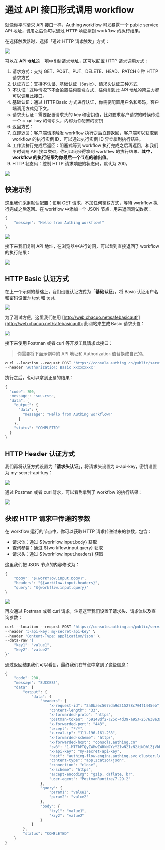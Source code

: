 # 通过 API 接口形式调用 workflow

就像你平时请求 API 接口一样，Authing workflow 可以暴露一个 public service API 地址，调用之后你可以通过 HTTP 响应拿到 workflow 的执行结果。

在选择触发器时，选择「通过 HTTP 请求触发」方式：

![](../static/boxcnX7QGvpPyxdpIW0xGTW9GHc.png)

可以在<strong> </strong><strong>API</strong><strong> 地址</strong>这一项中复制请求地址，还可以配置 HTTP 请求调用方式：

1. 请求方式：支持 GET、POST、PUT、DELETE、HEAD、PATCH 6 种 HTTP 请求方式
2. 认证方式：支持不认证、基础认证（Basic）、请求头认证三种方式
3. 不认证：这种情况下不会设置任何鉴权方式，任何拿到此 API 地址的第三方都可以调用此接口。
4. 基础认证：通过 HTTP Basic 方式进行认证，你需要配置用户名和密码，客户端调用方式见下文。
5. 请求头认证：需要配置请求头的 key 和密钥值，比如要求客户请求的时候传递一个 x-api-key 的请求头，内容为你配置的密钥
6. 返回方式：
7. 立即返回：客户端请求触发 workflow 执行之后立即返回，客户端可以获取到 workflow 的执行实例 ID，可以通过执行实例 ID 异步拿到执行结果。
8. 工作流执行完成后返回：阻塞式等到 workflow 执行完成之后再返回，和我们平时调用 API 接口类似，你可以同步得拿到 workflow 的执行结果。<strong>其中，workflow 的执行结果为你最后一个节点的输出值</strong>。
9. HTTP 状态码：控制 HTTP 请求响应的状态码，默认为 200。

![](../static/boxcnwXDlVzr9UTKpw20W6MMTee.png)

## 快速示例

这里我们采用默认配置：使用 GET 请求、不加任何鉴权方式，等待 workflow 执行完成之后返回。在 workflow 中添加一个 JSON 节点，用来返回测试数据：

```typescript
{
    "message": "Hello from Authing workflow!"
}
```

![](../static/boxcnJyLJKVhVqxvJ3KvJBoe0ij.png)

接下来我们复制 API 地址，在浏览器中进行访问，可以看到直接返回了 workflow 的执行结果：

![](../static/boxcnSqW1Ycfhuq2k0jNh15MLsc.png)

## HTTP Basic 认证方式

在上一个示例的基础上，我们设置认证方式为「<strong>基础认证</strong>」，将 Basic 认证用户名和密码设置为 test 和 test。

![](../static/boxcnVVvLW8uSbfEqLK2yyMi4QN.png)

为了测试方便，这里我们使用 [http://web.chacuo.net/safebasicauth](http://web.chacuo.net/safebasicauth) 此网站来生成 Basic 请求头值：

![](../static/boxcnitLovWOjc8n8R8Z5ZdidIc.png)

接下来使用 Postman 或者 curl 等开发工具请求此接口：

> 你需要将下面示例中的 API 地址和 Authorization 值替换成自己的。

```typescript
curl --location --request POST 'https://console.authing.cn/public/service/xxxxxx-xxxx-xxxxx-xxxxxx' \
--header 'Authorization: Basic xxxxxxxxx'
```

执行之后，也可以拿到正确的结果：

```typescript
{
  "code": 200,
  "message": "SUCCESS",
  "data": {
    "output": {
      "data": {
        "message": "Hello from Authing workflow!"
      }
    },
    "status": "COMPLETED"
  }
}
```

## HTTP Header 认证方式

我们再将认证方式设置为「<strong>请求头认证</strong>」，将请求头设置为 x-api-key，密钥设置为 my-secret-api-key：

![](../static/boxcn2cmG4GBywfblJIpzdpR7Pd.png)

通过 Postman 或者 curl 请求，可以看到拿到了 workflow 的执行结果：

![](../static/boxcnCi6QsaE3LJeZ0YZKQQX6sg.png)

## 获取 HTTP 请求中传递的参数

在 workflow 运行的节点中，你可以获取 HTTP 请求传递过来的参数，包含：

- 请求体：通过 ${workflow.input.body} 获取
- 查询参数：通过 ${workflow.input.query} 获取
- 请求头：通过 ${workflow.input.headers} 获取

这里我们把 JSON 节点的内容修改为：

```typescript
{
    "body": "${workflow.input.body}",
    "headers": "${workflow.input.headers}",
    "query": "${workflow.input.query}"
}
```

![](../static/boxcnGLnE85b10mEf171PGCXK4c.png)

再次通过 Postman 或者 curl 请求，注意这里我们设置了请求头、请求体以及查询参数：

```typescript
curl --location --request POST 'https://console.authing.cn/public/service/c1447ab0-091b-472e-8f03-a2fde394c25c?param1=value1&param2=value2' \
--header 'x-api-key: my-secret-api-key' \
--header 'Content-Type: application/json' \
--data-raw '{
    "key1": "value1",
    "key2": "value2"
}'
```

通过返回结果我们可以看到，最终我们在节点中拿到了这些信息：

```typescript
{
    "code": 200,
    "message": "SUCCESS",
    "data": {
        "output": {
            "data": {
                "headers": {
                    "x-request-id": "2a0baec567eda9d215278c704f1445eb",
                    "content-length": "33",
                    "x-forwarded-proto": "https",
                    "postman-token": "59148df2-c25c-4d39-a953-257638e3a974",
                    "x-forwarded-port": "443",
                    "accept": "*/*",
                    "x-real-ip": "111.196.161.238",
                    "x-forwarded-scheme": "https",
                    "x-forwarded-host": "console.authing.cn",
                    "sw8": "1-MTFkMTQyZWMwZWRkNGYzY2IwN2IzN2JiNDhlZjVkMTI=-NzQ2MzM2OWY5ZWI5NDkwNTkwNjgzYzFjYTMzY2Y2OTc=-3-YXV0aGluZy1zZXJ2ZXI=-YXV0aGluZy1zZXJ2ZXItY2Q5OWQ4OTc4LXhxam5y-L2FwaS92MS93b3JrZmxvdy93ZWJob29rL2FwaS9jMTQ0N2FiMC0wOTFiLTQ3MmUtOGYwMy1hMmZkZTM5NGMyNWM=-YXV0aGluZy1mbG93LWVuZ2luZS5hdXRoaW5nLnN2Yy5jbHVzdGVyLmxvY2FsOjgwODA=",
                    "x-api-key": "my-secret-api-key",
                    "host": "authing-flow-engine.authing.svc.cluster.local:8080",
                    "content-type": "application/json",
                    "connection": "close",
                    "x-scheme": "https",
                    "accept-encoding": "gzip, deflate, br",
                    "user-agent": "PostmanRuntime/7.29.2"
                },
                "query": {
                    "param1": "value1",
                    "param2": "value2"
                },
                "body": {
                    "key1": "value1",
                    "key2": "value2"
                }
            }
        },
        "status": "COMPLETED"
    }
}
```
